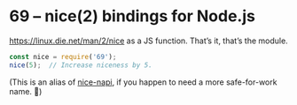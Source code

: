 # 69 – nice(2) bindings for Node.js

https://linux.die.net/man/2/nice as a JS function. That’s it, that’s the module.

```js
const nice = require('69');
nice(5);  // Increase niceness by 5.
```

(This is an alias of [nice-napi](https://github.com/addaleax/nice-napi), if you happen to need a more safe-for-work name. 🙂)
